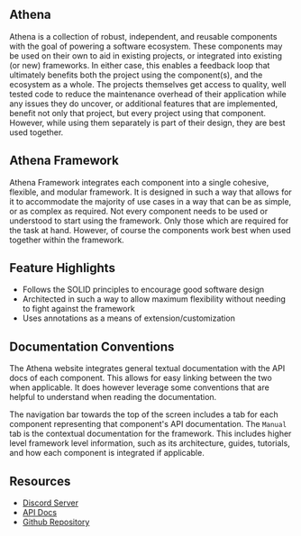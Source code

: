 ## Athena

Athena is a collection of robust, independent, and reusable components with the goal of powering a software ecosystem.
These components may be used on their own to aid in existing projects, or integrated into existing (or new) frameworks.
In either case, this enables a feedback loop that ultimately benefits both the project using the component(s), and the ecosystem as a whole.
The projects themselves get access to quality, well tested code to reduce the maintenance overhead of their application while any issues they do uncover, or additional features that are implemented, benefit not only that project, but every project using that component.
However, while using them separately is part of their design, they are best used together.

## Athena Framework

Athena Framework integrates each component into a single cohesive, flexible, and modular framework.
It is designed in such a way that allows for it to accommodate the majority of use cases in a way that can be as simple, or as complex as required.
Not every component needs to be used or understood to start using the framework.
Only those which are required for the task at hand. However, of course the components work best when used together within the framework.

## Feature Highlights

* Follows the SOLID principles to encourage good software design
* Architected in such a way to allow maximum flexibility without needing to fight against the framework
* Uses annotations as a means of extension/customization

## Documentation Conventions

The Athena website integrates general textual documentation with the API docs of each component.
This allows for easy linking between the two when applicable.
It does however leverage some conventions that are helpful to understand when reading the documentation.

The navigation bar towards the top of the screen includes a tab for each component representing that component's API documentation.
The `Manual` tab is the contextual documentation for the framework.
This includes higher level framework level information, such as its architecture, guides, tutorials, and how each component is integrated if applicable.

## Resources

* [Discord Server](https://discord.gg/TmDVPb3dmr)
* [API Docs](Framework/)
* [Github Repository](https://github.com/athena-framework/athena)
